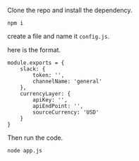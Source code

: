 Clone the repo and install the dependency.

```
npm i
```

create a file and name it ```config.js```.

here is the format.

```
module.exports = {
	slack: {
		token: '',
		channelName: 'general'
	},
	currencyLayer: {
		apiKey: '',
		apiEndPoint: '',
		sourceCurrency: 'USD'
	}
}

```

Then run the code.

```
node app.js
```

